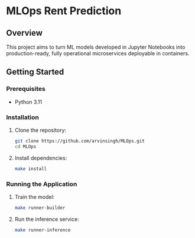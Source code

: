 # MLOps Rent Prediction

## Overview
This project aims to turn ML models developed in Jupyter Notebooks into production-ready, fully operational microservices deployable in containers.

## Getting Started
### Prerequisites
- Python 3.11

### Installation
1. Clone the repository:
   ```sh
   git clone https://github.com/arvinsingh/MLOps.git
   cd MLOps
   ```

2. Install dependencies:
   ```sh
   make install
   ```

### Running the Application
1. Train the model:
   ```sh
   make runner-builder
   ```

2. Run the inference service:
   ```sh
   make runner-inference
   ```